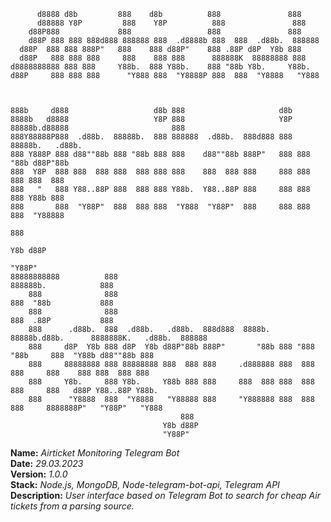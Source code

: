           d8888 d8b         888    d8b          888               888    
          d88888 Y8P         888    Y8P          888               888    
        d88P888             888                 888               888    
        d88P 888 888 888d888 888888 888  .d8888b 888  888  .d88b.  888888 
      d88P  888 888 888P"   888    888 d88P"    888 .88P d8P  Y8b 888    
      d88P   888 888 888     888    888 888      888888K  88888888 888    
    d8888888888 888 888     Y88b.  888 Y88b.    888 "88b Y8b.     Y88b.  
    d88P     888 888 888      "Y888 888  "Y8888P 888  888  "Y8888   "Y888 
                                                                          
                                                                          
                                                                          
    888b     d888                   d8b 888                     d8b                   
    8888b   d8888                   Y8P 888                     Y8P                   
    88888b.d88888                       888                                           
    888Y88888P888  .d88b.  88888b.  888 888888  .d88b.  888d888 888 88888b.   .d88b.  
    888 Y888P 888 d88""88b 888 "88b 888 888    d88""88b 888P"   888 888 "88b d88P"88b 
    888  Y8P  888 888  888 888  888 888 888    888  888 888     888 888  888 888  888 
    888   "   888 Y88..88P 888  888 888 Y88b.  Y88..88P 888     888 888  888 Y88b 888 
    888       888  "Y88P"  888  888 888  "Y888  "Y88P"  888     888 888  888  "Y88888 
                                                                                  888 
                                                                            Y8b d88P 
                                                                              "Y88P"  
    88888888888          888                                                      888888b.            888    
        888              888                                                      888  "88b           888    
        888              888                                                      888  .88P           888    
        888      .d88b.  888  .d88b.   .d88b.  888d888  8888b.  88888b.d88b.      8888888K.   .d88b.  888888 
        888     d8P  Y8b 888 d8P  Y8b d88P"88b 888P"       "88b 888 "888 "88b     888  "Y88b d88""88b 888    
        888     88888888 888 88888888 888  888 888     .d888888 888  888  888     888    888 888  888 888    
        888     Y8b.     888 Y8b.     Y88b 888 888     888  888 888  888  888     888   d88P Y88..88P Y88b.  
        888      "Y8888  888  "Y8888   "Y88888 888     "Y888888 888  888  888     8888888P"   "Y88P"   "Y888 
                                          888                                                               
                                      Y8b d88P                                                               
                                      "Y88P"                                                                

**Name:** *Airticket Monitoring Telegram Bot*</br>
**Date:** *29.03.2023*</br>
**Version:** *1.0.0*</br>
**Stack:** *Node.js, MongoDB, Node-telegram-bot-api, Telegram API*</br>
**Description:** *User interface based on Telegram Bot to search for cheap Air tickets from a parsing source.*</br>